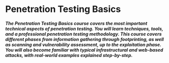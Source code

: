 # Penetration Testing Basics

##### *The Penetration Testing Basics course covers the most important technical aspects of penetration testing. You will learn techniques, tools, and a professional penetration testing methodology. This course covers different phases from information gathering through footprinting, as well as scanning and vulnerability assessment, up to the exploitation phase. You will also become familiar with typical infrastructural and web-based attacks, with real-world examples explained step-by-step.*
